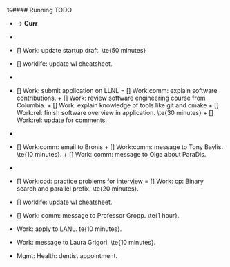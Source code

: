 %#### Running TODO
- $\rightarrow$ **Curr**
- 
- [] Work: update startup draft. \te{50 minutes} 
- [] worklife: update wl cheatsheet. 
- 
- [] Work: submit application on LLNL =  [] Work:comm: explain software contributions. + [] Work: review software engineering course from Columbia. + [] Work: explain knowledge of tools like git and cmake + [] Work:rel: finish software overview in application. \te{30 minutes} + [] Work:rel: update for comments.
- 

- [] Work:comm: email to Bronis +  [] Work:comm:  message to Tony Baylis. \te{10 minutes}. + [] Work: comm: message to Olga about ParaDis. 
- 
- [] Work:cod: practice problems for interview = [] Work: cp: Binary search and parallel prefix. \te{20 minutes}. 
- [] worklife: update wl cheatsheet. 
- [] Work: comm: message to Professor Gropp. \te{1 hour}. 
- Work: apply to LANL. te{10 minutes}. 
- Work: message to Laura Grigori. \te{10 minutes}.
- Mgmt: Health: dentist appointment. 
